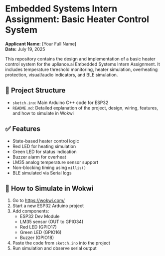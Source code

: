 # Embedded Systems Intern Assignment: Basic Heater Control System

**Applicant Name:** [Your Full Name]  
**Date:** July 19, 2025  

This repository contains the design and implementation of a basic heater control system for the upliance.ai Embedded Systems Intern Assignment. It includes temperature threshold monitoring, heater simulation, overheating protection, visual/audio indicators, and BLE simulation.

## 📁 Project Structure
- `sketch.ino`: Main Arduino C++ code for ESP32
- `README.md`: Detailed explanation of the project, design, wiring, features, and how to simulate in Wokwi

## ✅ Features
- State-based heater control logic
- Red LED for heating simulation
- Green LED for status indication
- Buzzer alarm for overheat
- LM35 analog temperature sensor support
- Non-blocking timing using `millis()`
- BLE simulated via Serial logs

## 🚀 How to Simulate in Wokwi
1. Go to https://wokwi.com/
2. Start a new ESP32 Arduino project
3. Add components:
   - ESP32 Dev Module
   - LM35 sensor (OUT to GPIO34)
   - Red LED (GPIO17)
   - Green LED (GPIO16)
   - Buzzer (GPIO18)
4. Paste the code from `sketch.ino` into the project
5. Run simulation and observe serial output
